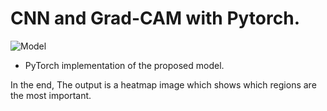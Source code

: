 # CNN and Grad-CAM with Pytorch.

<img
src="img/download.png"
raw=true
alt="Model"
style="margin-right: 10px;"
/>

* PyTorch implementation of the proposed model.

In the end, The output is a heatmap image which shows which regions are the most important.
